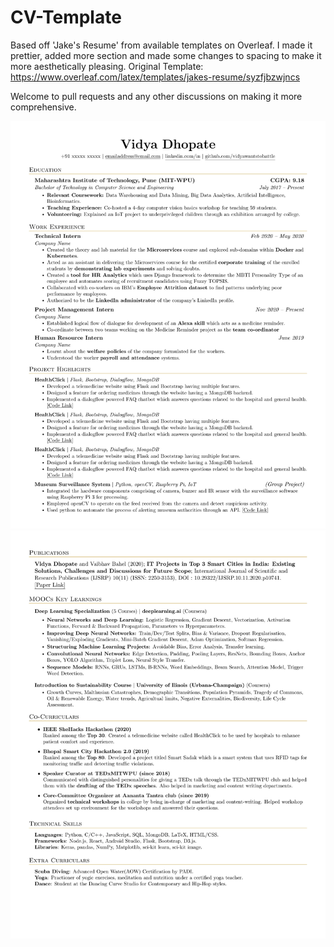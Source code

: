 # CV-Template
Based off 'Jake's Resume' from available templates on Overleaf. I made it prettier, added more section and made some changes to spacing to make it more aesthetically pleasing. 
Original Template: https://www.overleaf.com/latex/templates/jakes-resume/syzfjbzwjncs
<br />

Welcome to pull requests and any other discussions on making it more comprehensive.

![Page 1](https://github.com/vidyawantstobattle/CV-Template/blob/main/Images/p1.jpg) <br />
![Page 2](https://github.com/vidyawantstobattle/CV-Template/blob/main/Images/p2.jpg)
